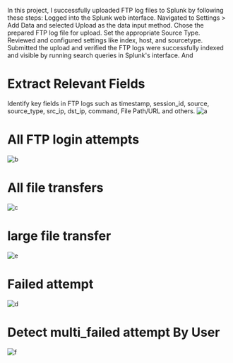 In this project, I successfully uploaded FTP log files to Splunk by following these steps: Logged into the Splunk web interface. Navigated to Settings > Add Data and selected Upload as the data input method. Chose the prepared FTP log file for upload. Set the appropriate Source Type. Reviewed and configured settings like index, host, and sourcetype. Submitted the upload and verified the FTP logs were successfully indexed and visible by running search queries in Splunk's interface. And 
 # Extract Relevant Fields
Identify key fields in FTP logs such as  timestamp, session_id, source, source_type, src_ip, dst_ip, command, File Path/URL and others.
![a](https://github.com/user-attachments/assets/2bd56969-5c3a-4585-998a-04dce8b0eed8)
# All FTP login attempts
![b](https://github.com/user-attachments/assets/00059edc-9dcd-4c0d-bc59-c7b8e76b75df)
# All file transfers
![c](https://github.com/user-attachments/assets/4d79bf92-3523-4aa7-a126-fb67aa3272b8)
# large file transfer
![e](https://github.com/user-attachments/assets/76a4f6b7-1ee1-42f7-acf8-cdb68c478062)
# Failed attempt
![d](https://github.com/user-attachments/assets/ff49730c-e048-49c7-a8b2-c44a7c03a3fb)
# Detect multi_failed attempt By User
![f](https://github.com/user-attachments/assets/660c4321-fc33-4196-bb67-2aebf03cbb00)
